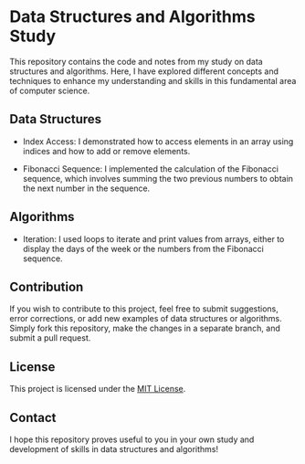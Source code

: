 # Data Structures and Algorithms Study

This repository contains the code and notes from my study on data structures and algorithms. Here, I have explored different concepts and techniques to enhance my understanding and skills in this fundamental area of computer science.

## Data Structures

- Index Access: I demonstrated how to access elements in an array using indices and how to add or remove elements.

- Fibonacci Sequence: I implemented the calculation of the Fibonacci sequence, which involves summing the two previous numbers to obtain the next number in the sequence.

## Algorithms

- Iteration: I used loops to iterate and print values from arrays, either to display the days of the week or the numbers from the Fibonacci sequence.

## Contribution

If you wish to contribute to this project, feel free to submit suggestions, error corrections, or add new examples of data structures or algorithms. Simply fork this repository, make the changes in a separate branch, and submit a pull request.

## License

This project is licensed under the [MIT License](LICENSE).

## Contact

I hope this repository proves useful to you in your own study and development of skills in data structures and algorithms!
